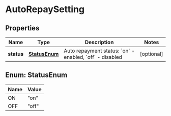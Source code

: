 
# AutoRepaySetting

## Properties

Name | Type | Description | Notes
------------ | ------------- | ------------- | -------------
**status** | [**StatusEnum**](#StatusEnum) | Auto repayment status: &#x60;on&#x60; - enabled, &#x60;off&#x60; - disabled |  [optional]

## Enum: StatusEnum

Name | Value
---- | -----
ON | &quot;on&quot;
OFF | &quot;off&quot;

